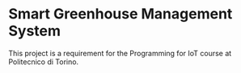 # Smart Greenhouse Management System

This project is a requirement for the Programming for IoT course at 
Politecnico di Torino.


